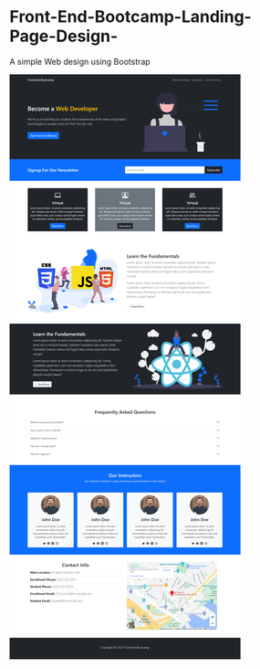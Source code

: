 # Front-End-Bootcamp-Landing-Page-Design-
A simple Web design using Bootstrap

![alt text](https://raw.githubusercontent.com/Shoaib-Naseer/Front-End-Bootcamp-Landing-Page-Design-/main/screenshot/screencapture-127-0-0-1-5500-index-html-2022-09-21-21_27_55.png)
